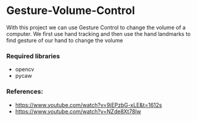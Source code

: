 # Gesture-Volume-Control
With this project we can use Gesture Control to change the volume of a computer. We first use hand tracking and then use the hand landmarks to find gesture of our hand to change the volume

### Required libraries
- opencv
- pycaw 

### References:
- https://www.youtube.com/watch?v=9iEPzbG-xLE&t=1612s
- https://www.youtube.com/watch?v=NZde8Xt78Iw
